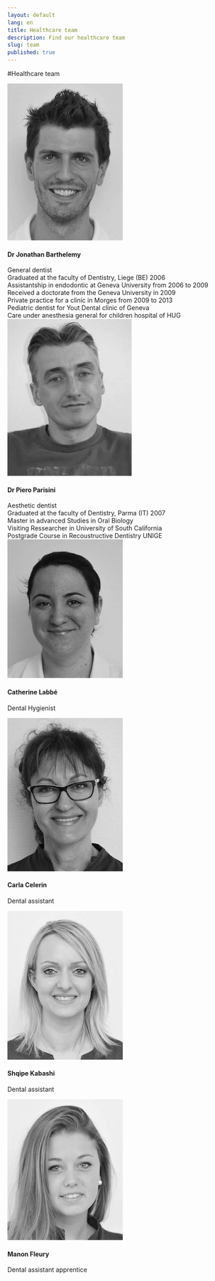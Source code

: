 ```yaml
---
layout: default
lang: en
title: Healthcare team
description: Find our healthcare team
slug: team
published: true
---
```



#Healthcare team

<div class="row team">
  <div class="col-sm-2">
    <img class="media-object" src="/photos/team/dr_barthelemy.jpg" alt="Dr Jonathan Barthelemy">
  </div>
  <div class="col-sm-10">
    <h4 class="media-heading">Dr Jonathan Barthelemy</h4>
    General dentist<br />
    Graduated at the faculty of Dentistry, Liege (BE) 2006<br />
    Assistantship in endodontic at Geneva University from 2006 to 2009<br />
    Received a doctorate from the Geneva University in 2009<br />
    Private practice for a clinic in Morges from 2009 to 2013<br />
    Pediatric dentist for Yout Dental clinic of Geneva<br />
    Care under anesthesia general for children hospital of HUG
  </div>
</div>

<div class="row team">
  <div class="col-sm-2">
    <img src="/photos/team/piero.jpg" alt="Piero">
  </div>
  <div class="col-sm-10">
    <h4 class="media-heading">Dr Piero Parisini</h4>
    Aesthetic dentist<br />
    Graduated at the faculty of Dentistry, Parma (IT) 2007<br />
    Master in advanced Studies in Oral Biology<br />
    Visiting Ressearcher in University of South California<br />
    Postgrade Course in Recoustructive Dentistry UNIGE
  </div>
</div>

<div class="row team">
  <div class="col-sm-2">
    <img src="/photos/team/catherine.jpg" alt="Catherine">
  </div>
  <div class="col-sm-10">
    <h4 class="media-heading">Catherine Labbé</h4>
    <p>Dental Hygienist</p>
  </div>
</div>

<div class="row team">
  <div class="col-sm-2">
    <img src="/photos/team/carla.jpg" alt="Carla">
  </div>
  <div class="col-sm-10">
    <h4 class="media-heading">Carla Celerin</h4>
    <p>Dental assistant</p>
  </div>
</div>

<div class="row team">
  <div class="col-sm-2">
    <img src="/photos/team/shqipe.jpg" alt="Shqipe">
  </div>
  <div class="col-sm-10">
    <h4 class="media-heading">Shqipe Kabashi</h4>
    <p>Dental assistant</p>
  </div>
</div>

<div class="row team">
  <div class="col-sm-2">
    <img src="/photos/team/manon.jpg" alt="Manon">
  </div>
  <div class="col-sm-10">
    <h4 class="media-heading">Manon Fleury</h4>
    <p>Dental assistant apprentice</p>
  </div>
</div>
